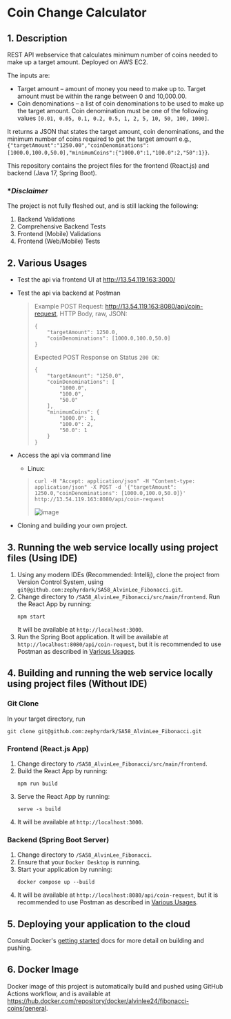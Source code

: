 # Coin Change Calculator

## 1. Description
REST API webservice that calculates minimum number of coins needed to make up a target amount. Deployed on AWS EC2.

The inputs  are:
- Target amount – amount of money you need to make up to. Target amount must be within the range between 0 and 10,000.00.
- Coin denominations – a list of coin denominations to be used to make up the target amount. Coin denomination must be one of the following values `[0.01, 0.05, 0.1, 0.2, 0.5, 1, 2, 5, 10, 50, 100, 1000]`.

It returns a JSON that states the target amount, coin denominations, and the minimum number of coins required to get the target amount e.g., `{"targetAmount":"1250.00","coinDenominations":[1000.0,100.0,50.0],"minimumCoins":{"1000.0":1,"100.0":2,"50":1}}`.

This repository contains the project files for the frontend (React.js) and backend (Java 17, Spring Boot).

### *_Disclaimer_
The project is not fully fleshed out, and is still lacking the following:
1. Backend Validations
2. Comprehensive Backend Tests
3. Frontend (Mobile) Validations
4. Frontend (Web/Mobile) Tests

## 2. Various Usages
- Test the api via frontend UI at http://13.54.119.163:3000/
- Test the api via backend at Postman
    > Example POST Request: http://13.54.119.163:8080/api/coin-request, HTTP Body, raw, JSON:
    > ```
    > {
    >     "targetAmount": 1250.0,
    >     "coinDenominations": [1000.0,100.0,50.0]
    > }
    > ```
    > Expected POST Response on Status `200 OK`:
    > ```
    > {
    >     "targetAmount": "1250.0",
    >     "coinDenominations": [
    >         "1000.0",
    >         "100.0",
    >         "50.0"
    >     ],
    >     "minimumCoins": {
    >         "1000.0": 1,
    >         "100.0": 2,
    >         "50.0": 1
    >     }
    > }
    > ```
    
- Access the api via command line
    - Linux:
    > ```
    > curl -H "Accept: application/json" -H "Content-type: application/json" -X POST -d '{"targetAmount": 1250.0,"coinDenominations": [1000.0,100.0,50.0]}' http://13.54.119.163:8080/api/coin-request
    > ```
    > ![image](https://github.com/user-attachments/assets/664a313a-8022-451e-b5e7-ab809236a2fd)

- Cloning and building your own project.

## 3. Running the web service locally using project files (Using IDE)
1. Using any modern IDEs (Recommended: Intellij), clone the project from Version Control System, using `git@github.com:zephyrdark/SA58_AlvinLee_Fibonacci.git`.
2. Change directory to `/SA58_AlvinLee_Fibonacci/src/main/frontend`. Run the React App by running:
   ```
   npm start
   ```
   It will be available at `http://localhost:3000`.
3. Run the Spring Boot application. It will be available at `http://localhost:8080/api/coin-request`, but it is recommended to use Postman as described in [Various Usages](https://github.com/zephyrdark/SA58_AlvinLee_Fibonacci?tab=readme-ov-file#2-various-usages).

## 4. Building and running the web service locally using project files (Without IDE)

### Git Clone
In your target directory, run 
```
git clone git@github.com:zephyrdark/SA58_AlvinLee_Fibonacci.git
```

### Frontend (React.js App)
1. Change directory to `/SA58_AlvinLee_Fibonacci/src/main/frontend`.
2. Build the React App by running:
   ```
   npm run build
   ```
3. Serve the React App by running:
   ```
   serve -s build
   ```
4. It will be available at `http://localhost:3000`.

### Backend (Spring Boot Server)
1. Change directory to `/SA58_AlvinLee_Fibonacci`.
2. Ensure that your `Docker Desktop` is running.
3. Start your application by running:
   ```
   docker compose up --build
   ```
4. It will be available at `http://localhost:8080/api/coin-request`, but it is recommended to use Postman as described in [Various Usages](https://github.com/zephyrdark/SA58_AlvinLee_Fibonacci?tab=readme-ov-file#2-various-usages).

## 5. Deploying your application to the cloud
Consult Docker's [getting started](https://docs.docker.com/go/get-started-sharing/)
docs for more detail on building and pushing.

## 6. Docker Image 
Docker image of this project is automatically build and pushed using GitHub Actions workflow, and is available at https://hub.docker.com/repository/docker/alvinlee24/fibonacci-coins/general.
